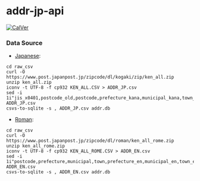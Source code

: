# addr-jp-api

[![CalVer](https://img.shields.io/badge/calver-YYYY.0M.0D-22bfda.svg)](https://calver.org/)

### Data Source

- [Japanese](https://www.post.japanpost.jp/zipcode/dl/kogaki-zip.html):

```console
cd raw_csv
curl -O https://www.post.japanpost.jp/zipcode/dl/kogaki/zip/ken_all.zip
unzip ken_all.zip
iconv -t UTF-8 -f cp932 KEN_ALL.CSV > ADDR_JP.csv
sed -i 1i"jis_x0401,postcode_old,postcode,prefecture_kana,municipal_kana,town_kana,prefecture,municipal,town,has_multi_postcode,koaza,has_chome,shared_postcode,updated,updated_reason" ADDR_JP.csv
csvs-to-sqlite -s , ADDR_JP.csv addr.db
```

- [Roman](https://www.post.japanpost.jp/zipcode/dl/roman-zip.html):

```console
cd raw_csv
curl -O https://www.post.japanpost.jp/zipcode/dl/roman/ken_all_rome.zip
unzip ken_all_rome.zip
iconv -t UTF-8 -f cp932 KEN_ALL_ROME.CSV > ADDR_EN.csv
sed -i 1i"postcode,prefecture,municipal,town,prefecture_en,municipal_en,town_en" ADDR_EN.csv
csvs-to-sqlite -s , ADDR_EN.csv addr.db
```
